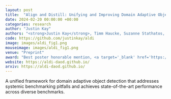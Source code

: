 ```yaml
---
layout: post
title:  "Align and Distill: Unifying and Improving Domain Adaptive Object Detection"
date: 2024-02-20 00:00:00 +00:00
categories: research
author: "Justin Kay"
authors: "<strong>Justin Kay</strong>, Timm Haucke, Suzanne Stathatos, Siqi Deng, Erik Young, Pietro Perona, Sara Beery, and Grant Van Horn"
code: https://github.com/justinkay/aldi
image: images/aldi_fig1.png
mouseimage: images/aldi_fig1.png
venue: "Preprint"
award: "Best poster honorable mention, <a target='_blank' href='https://necv2023.github.io/'>NECV 2023</a>"
website: https://aldi-daod.github.io/
arxiv: https://aldi-daod.github.io/
---
```

A unified framework for domain adaptive object detection that addresses systemic benchmarking pitfalls and achieves state-of-the-art performance across diverse benchmarks.
